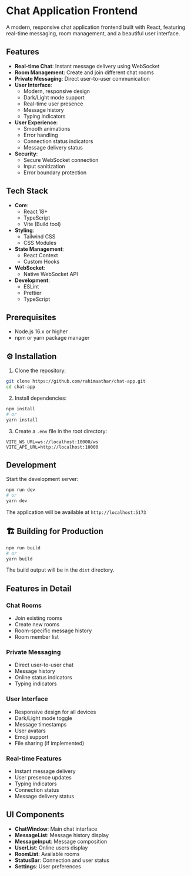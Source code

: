 # Chat Application Frontend

A modern, responsive chat application frontend built with React, featuring real-time messaging, room management, and a beautiful user interface.

##  Features

- **Real-time Chat**: Instant message delivery using WebSocket
- **Room Management**: Create and join different chat rooms
- **Private Messaging**: Direct user-to-user communication
- **User Interface**:
  - Modern, responsive design
  - Dark/Light mode support
  - Real-time user presence
  - Message history
  - Typing indicators
- **User Experience**:
  - Smooth animations
  - Error handling
  - Connection status indicators
  - Message delivery status
- **Security**:
  - Secure WebSocket connection
  - Input sanitization
  - Error boundary protection

## Tech Stack

- **Core**:
  - React 18+
  - TypeScript
  - Vite (Build tool)
- **Styling**:
  - Tailwind CSS
  - CSS Modules
- **State Management**:
  - React Context
  - Custom Hooks
- **WebSocket**:
  - Native WebSocket API
- **Development**:
  - ESLint
  - Prettier
  - TypeScript

##  Prerequisites

- Node.js 16.x or higher
- npm or yarn package manager

## ⚙️ Installation

1. Clone the repository:
```bash
git clone https://github.com/rahimaathar/chat-app.git
cd chat-app
```

2. Install dependencies:
```bash
npm install
# or
yarn install
```

3. Create a `.env` file in the root directory:
```env
VITE_WS_URL=ws://localhost:10000/ws
VITE_API_URL=http://localhost:10000
```

## Development

Start the development server:
```bash
npm run dev
# or
yarn dev
```

The application will be available at `http://localhost:5173`

## 🏗️ Building for Production

```bash
npm run build
# or
yarn build
```

The build output will be in the `dist` directory.

##  Features in Detail

### Chat Rooms
- Join existing rooms
- Create new rooms
- Room-specific message history
- Room member list

### Private Messaging
- Direct user-to-user chat
- Message history
- Online status indicators
- Typing indicators

### User Interface
- Responsive design for all devices
- Dark/Light mode toggle
- Message timestamps
- User avatars
- Emoji support
- File sharing (if implemented)

### Real-time Features
- Instant message delivery
- User presence updates
- Typing indicators
- Connection status
- Message delivery status

##  UI Components

- **ChatWindow**: Main chat interface
- **MessageList**: Message history display
- **MessageInput**: Message composition
- **UserList**: Online users display
- **RoomList**: Available rooms
- **StatusBar**: Connection and user status
- **Settings**: User preferences








